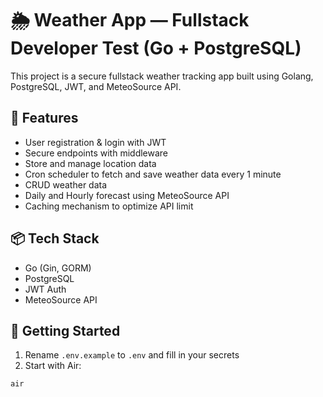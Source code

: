 # 🌦️ Weather App — Fullstack Developer Test (Go + PostgreSQL)

This project is a secure fullstack weather tracking app built using Golang, PostgreSQL, JWT, and MeteoSource API.

## 🔧 Features
- User registration & login with JWT
- Secure endpoints with middleware
- Store and manage location data
- Cron scheduler to fetch and save weather data every 1 minute
- CRUD weather data
- Daily and Hourly forecast using MeteoSource API
- Caching mechanism to optimize API limit

## 📦 Tech Stack
- Go (Gin, GORM)
- PostgreSQL
- JWT Auth
- MeteoSource API

## 🚀 Getting Started

1. Rename `.env.example` to `.env` and fill in your secrets
2. Start with Air:

```bash
air